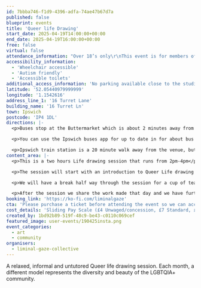 ```yaml
---
id: 7bbba746-f1d9-4396-adfa-74ae47b67d7a
published: false
blueprint: events
title: 'Queer life Drawing'
start_date: 2025-04-19T14:00:00+00:00
end_date: 2025-04-19T16:00:00+00:00
free: false
virtual: false
attendance_information: "Over 18’s only\r\nThis event is for members of the LGBTQIA+ Community and artists of all levels."
accessibility_information:
  - 'Wheelchair accessible'
  - 'Autism friendly'
  - 'Accessible toilets'
additional_access_information: 'No parking available close to the studio, studio is all on one level and wheelchair accessible.'
latitude: '52.05440979999999'
longitude: '1.1542616'
address_line_1: '16 Turret Lane'
building_name: '16 Turret Ln'
town: Ipswich
postcode: 'IP4 1DL'
directions: |-
  <p>Buses stop at the Buttermarket which is about 2 minutes away from the venue.</p>

  <p>You can use the Ipswich buses app for up to date in for about bus timetables, you can also use Suffolk onboard if you are using any other route.</p>

  <p>Ipswich train station is a 20 minute walk away from the venue, but there are also bus links that get you into the Buttermarket bus station.</p>
content_area: |-
  <p>This is a two hours Life drawing session that runs from 2pm-4pm</p>

  <p>The session will start with an introduction to Queer Life drawing and sessions aims followed by the model who will run through a series of different timed poses.</p>

  <p>We will have a break half way through the session for a cup of tea or snacks.</p>

  <p>After the session we share the work made that day and we have further chances to socialise after the session with a relaxed trip to the Thomas Wolsey Pub.</p>
booking_link: 'https://ko-fi.com/liminalgaze'
cta: 'Please purchase a ticket before attending the event so we can account for numbers and the privacy and dignity of our life model.'
cost_details: 'Sliding Pay Scale (£4 Unwaged/concession, £7 Standard, £10 Solidarity)'
created_by: 1bd92b89-519f-48c9-be43-c0110c069cef
featured_image: user-events/190425insta.png
event_categories:
  - art
  - community
organisers:
  - liminal-gaze-collective
---
```

A relaxed, informal and untutored Queer life drawing session. Each month, a different model represents the diversity and beauty of the LGBTQIA+ community.